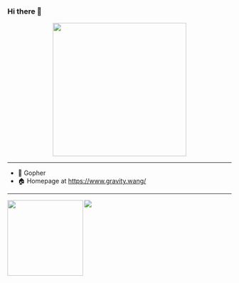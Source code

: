 ### Hi there 👋

<p align="center">
  <img src="https://little.kylerconway.com/images/golang-what.gif" width="300">
</p>

---

- 🔭 Gopher
- 🏠 Homepage at https://www.gravity.wang/

---

<div>
  <img height="170" align="left" src="https://github-readme-stats.vercel.app/api?username=yyisbb&count_private=true&include_all_commits=true" />
  <img src="https://github-readme-stats.vercel.app/api/top-langs/?username=yyisbb&layout=compact" />
</div>
